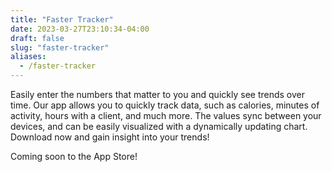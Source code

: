 ```yaml
---
title: "Faster Tracker"
date: 2023-03-27T23:10:34-04:00
draft: false
slug: "faster-tracker"
aliases:
  - /faster-tracker
---
```


Easily enter the numbers that matter to you and quickly see trends over time. Our app allows you to quickly track data, such as calories, minutes of activity, hours with a client, and much more. The values sync between your devices, and can be easily visualized with a dynamically updating chart. Download now and gain insight into your trends!

Coming soon to the App Store!
